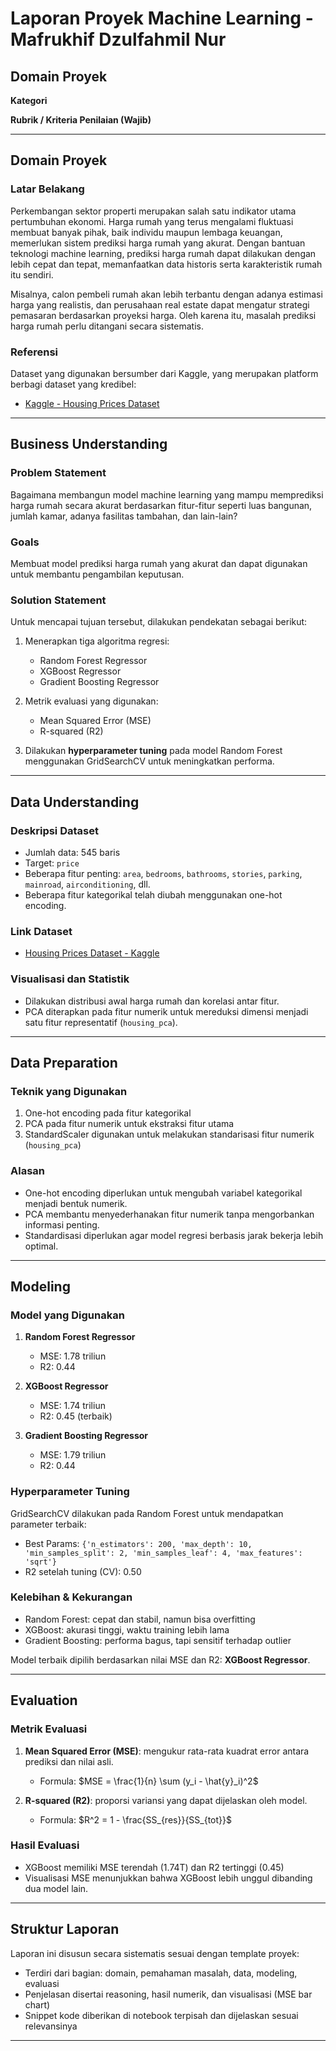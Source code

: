 # Laporan Proyek Machine Learning - Mafrukhif Dzulfahmil Nur
## Domain Proyek

**Kategori**

**Rubrik / Kriteria Penilaian (Wajib)**

---

## Domain Proyek

### Latar Belakang

Perkembangan sektor properti merupakan salah satu indikator utama pertumbuhan ekonomi. Harga rumah yang terus mengalami fluktuasi membuat banyak pihak, baik individu maupun lembaga keuangan, memerlukan sistem prediksi harga rumah yang akurat. Dengan bantuan teknologi machine learning, prediksi harga rumah dapat dilakukan dengan lebih cepat dan tepat, memanfaatkan data historis serta karakteristik rumah itu sendiri.

Misalnya, calon pembeli rumah akan lebih terbantu dengan adanya estimasi harga yang realistis, dan perusahaan real estate dapat mengatur strategi pemasaran berdasarkan proyeksi harga. Oleh karena itu, masalah prediksi harga rumah perlu ditangani secara sistematis.

### Referensi

Dataset yang digunakan bersumber dari Kaggle, yang merupakan platform berbagi dataset yang kredibel:

* [Kaggle - Housing Prices Dataset](https://www.kaggle.com/datasets/yasserh/housing-prices-dataset)

---

## Business Understanding

### Problem Statement

Bagaimana membangun model machine learning yang mampu memprediksi harga rumah secara akurat berdasarkan fitur-fitur seperti luas bangunan, jumlah kamar, adanya fasilitas tambahan, dan lain-lain?

### Goals

Membuat model prediksi harga rumah yang akurat dan dapat digunakan untuk membantu pengambilan keputusan.

### Solution Statement

Untuk mencapai tujuan tersebut, dilakukan pendekatan sebagai berikut:

1. Menerapkan tiga algoritma regresi:

   * Random Forest Regressor
   * XGBoost Regressor
   * Gradient Boosting Regressor

2. Metrik evaluasi yang digunakan:

   * Mean Squared Error (MSE)
   * R-squared (R2)

3. Dilakukan **hyperparameter tuning** pada model Random Forest menggunakan GridSearchCV untuk meningkatkan performa.

---

## Data Understanding

### Deskripsi Dataset

* Jumlah data: 545 baris
* Target: `price`
* Beberapa fitur penting: `area`, `bedrooms`, `bathrooms`, `stories`, `parking`, `mainroad`, `airconditioning`, dll.
* Beberapa fitur kategorikal telah diubah menggunakan one-hot encoding.

### Link Dataset

* [Housing Prices Dataset - Kaggle](https://www.kaggle.com/datasets/yasserh/housing-prices-dataset)

### Visualisasi dan Statistik

* Dilakukan distribusi awal harga rumah dan korelasi antar fitur.
* PCA diterapkan pada fitur numerik untuk mereduksi dimensi menjadi satu fitur representatif (`housing_pca`).

---

## Data Preparation

### Teknik yang Digunakan

1. One-hot encoding pada fitur kategorikal
2. PCA pada fitur numerik untuk ekstraksi fitur utama
3. StandardScaler digunakan untuk melakukan standarisasi fitur numerik (`housing_pca`)

### Alasan

* One-hot encoding diperlukan untuk mengubah variabel kategorikal menjadi bentuk numerik.
* PCA membantu menyederhanakan fitur numerik tanpa mengorbankan informasi penting.
* Standardisasi diperlukan agar model regresi berbasis jarak bekerja lebih optimal.

---

## Modeling

### Model yang Digunakan

1. **Random Forest Regressor**

   * MSE: 1.78 triliun
   * R2: 0.44
2. **XGBoost Regressor**

   * MSE: 1.74 triliun
   * R2: 0.45 (terbaik)
3. **Gradient Boosting Regressor**

   * MSE: 1.79 triliun
   * R2: 0.44

### Hyperparameter Tuning

GridSearchCV dilakukan pada Random Forest untuk mendapatkan parameter terbaik:

* Best Params: `{'n_estimators': 200, 'max_depth': 10, 'min_samples_split': 2, 'min_samples_leaf': 4, 'max_features': 'sqrt'}`
* R2 setelah tuning (CV): 0.50

### Kelebihan & Kekurangan

* Random Forest: cepat dan stabil, namun bisa overfitting
* XGBoost: akurasi tinggi, waktu training lebih lama
* Gradient Boosting: performa bagus, tapi sensitif terhadap outlier

Model terbaik dipilih berdasarkan nilai MSE dan R2: **XGBoost Regressor**.

---

## Evaluation

### Metrik Evaluasi

1. **Mean Squared Error (MSE)**: mengukur rata-rata kuadrat error antara prediksi dan nilai asli.

   * Formula: $MSE = \frac{1}{n} \sum (y_i - \hat{y}_i)^2$
2. **R-squared (R2)**: proporsi variansi yang dapat dijelaskan oleh model.

   * Formula: $R^2 = 1 - \frac{SS_{res}}{SS_{tot}}$

### Hasil Evaluasi

* XGBoost memiliki MSE terendah (1.74T) dan R2 tertinggi (0.45)
* Visualisasi MSE menunjukkan bahwa XGBoost lebih unggul dibanding dua model lain.

---

## Struktur Laporan

Laporan ini disusun secara sistematis sesuai dengan template proyek:

* Terdiri dari bagian: domain, pemahaman masalah, data, modeling, evaluasi
* Penjelasan disertai reasoning, hasil numerik, dan visualisasi (MSE bar chart)
* Snippet kode diberikan di notebook terpisah dan dijelaskan sesuai relevansinya

---

